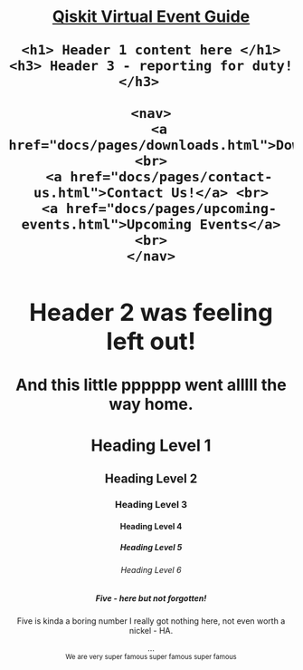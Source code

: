 <div markdown="1">

<head>

<html lang="en">

<meta charset="UTF-8">

<meta name="viewport" content="width=device-width, initial-scale=1">
  
<link type="text/css" rel="stylesheet" href="docs/main.css"/>
     
<header class="container group">
   <h1 class="logo">
      <a href="docs/index.html">Qiskit Virtual Event Guide</a>

    <h1> Header 1 content here </h1>
    <h3> Header 3 - reporting for duty! </h3>   
    
    <nav>
      <a href="docs/pages/downloads.html">Downloads</a> <br>
      <a href="docs/pages/contact-us.html">Contact Us!</a> <br>
      <a href="docs/pages/upcoming-events.html">Upcoming Events</a> <br>
    </nav>
  
  <section>
    <h2> Header 2 was feeling left out! </h2>
    <p> And this little pppppp went alllll the way home. </p>
    
  </section>
  
<h1>Heading Level 1</h1>

<h2>Heading Level 2</h2>

<h3>Heading Level 3</h3>

<h4>Heading Level 4</h4>

<h5>Heading Level 5</h5>

<h6>Heading Level 6</h6>


  <section> 
    <section>
      <h5> Five - here but not forgotten! </h5>
      <p> Five is kinda a boring number I really got nothing here, not even worth a nickel - HA. </p>
    </section>
  ...
  </section>
  
  <footer class="primary-footer container group">
    <small> We are very super famous super famous super famous </small>
  </footer>
  
</div>
